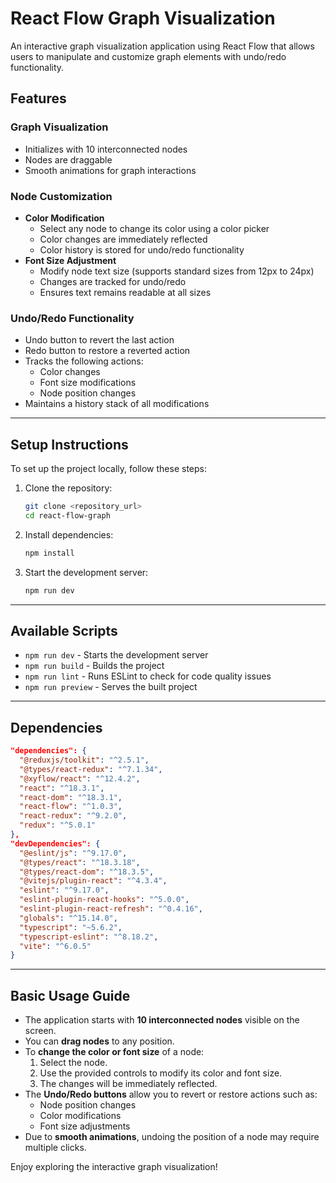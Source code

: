 # React Flow Graph Visualization

An interactive graph visualization application using React Flow that allows users to manipulate and customize graph elements with undo/redo functionality.

## Features

### Graph Visualization
- Initializes with 10 interconnected nodes
- Nodes are draggable
- Smooth animations for graph interactions

### Node Customization
- **Color Modification**
  - Select any node to change its color using a color picker
  - Color changes are immediately reflected
  - Color history is stored for undo/redo functionality
- **Font Size Adjustment**
  - Modify node text size (supports standard sizes from 12px to 24px)
  - Changes are tracked for undo/redo
  - Ensures text remains readable at all sizes

### Undo/Redo Functionality
- Undo button to revert the last action
- Redo button to restore a reverted action
- Tracks the following actions:
  - Color changes
  - Font size modifications
  - Node position changes
- Maintains a history stack of all modifications

---

## Setup Instructions

To set up the project locally, follow these steps:

1. Clone the repository:
   ```sh
   git clone <repository_url>
   cd react-flow-graph
   ```
2. Install dependencies:
   ```sh
   npm install
   ```
3. Start the development server:
   ```sh
   npm run dev
   ```

---

## Available Scripts

- `npm run dev` - Starts the development server
- `npm run build` - Builds the project
- `npm run lint` - Runs ESLint to check for code quality issues
- `npm run preview` - Serves the built project

---

## Dependencies

```json
"dependencies": {
  "@reduxjs/toolkit": "^2.5.1",
  "@types/react-redux": "^7.1.34",
  "@xyflow/react": "^12.4.2",
  "react": "^18.3.1",
  "react-dom": "^18.3.1",
  "react-flow": "^1.0.3",
  "react-redux": "^9.2.0",
  "redux": "^5.0.1"
},
"devDependencies": {
  "@eslint/js": "^9.17.0",
  "@types/react": "^18.3.18",
  "@types/react-dom": "^18.3.5",
  "@vitejs/plugin-react": "^4.3.4",
  "eslint": "^9.17.0",
  "eslint-plugin-react-hooks": "^5.0.0",
  "eslint-plugin-react-refresh": "^0.4.16",
  "globals": "^15.14.0",
  "typescript": "~5.6.2",
  "typescript-eslint": "^8.18.2",
  "vite": "^6.0.5"
}
```

---

## Basic Usage Guide

- The application starts with **10 interconnected nodes** visible on the screen.
- You can **drag nodes** to any position.
- To **change the color or font size** of a node:
  1. Select the node.
  2. Use the provided controls to modify its color and font size.
  3. The changes will be immediately reflected.
- The **Undo/Redo buttons** allow you to revert or restore actions such as:
  - Node position changes
  - Color modifications
  - Font size adjustments
- Due to **smooth animations**, undoing the position of a node may require multiple clicks.

Enjoy exploring the interactive graph visualization!

